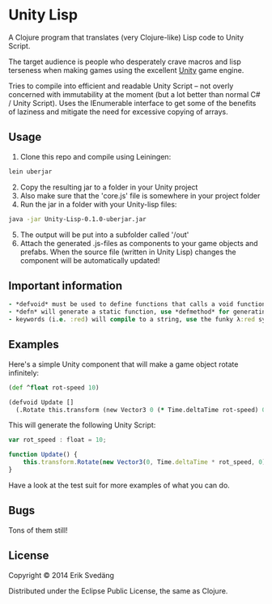 # Unity Lisp

A Clojure program that translates (very Clojure-like) Lisp code to Unity Script.

The target audience is people who desperately crave macros and lisp terseness when making games using the excellent [Unity](http://www.unity3d.com) game engine.

Tries to compile into efficient and readable Unity Script – not overly concerned with immutability at the moment (but a lot better than normal C# / Unity Script). Uses the IEnumerable interface to get some of the benefits of laziness and mitigate the need for excessive copying of arrays.


## Usage

1. Clone this repo and compile using Leiningen:
```bash
lein uberjar
```
2. Copy the resulting jar to a folder in your Unity project
3. Also make sure that the 'core.js' file is somewhere in your project folder
4. Run the jar in a folder with your Unity-lisp files:
```bash
java -jar Unity-Lisp-0.1.0-uberjar.jar
```
5. The output will be put into a subfolder called '/out'
6. Attach the generated .js-files as components to your game objects and prefabs. When the source file (written in Unity Lisp) changes the component will be automatically updated!


## Important information
```clojure
- *defvoid* must be used to define functions that calls a void function at tail position instead of returning a value, use this for overriding the built in MonoBehaviour methods
- *defn* will generate a static function, use *defmethod* for generating methods that can mutate the state of your component
- keywords (i.e. :red) will compile to a string, use the funky λ:red syntax to make it into a function that looks up itself in a map
```


## Examples
Here's a simple Unity component that will make a game object rotate infinitely:
```clojure
(def ^float rot-speed 10)

(defvoid Update []
  (.Rotate this.transform (new Vector3 0 (* Time.deltaTime rot-speed) 0)))
```
This will generate the following Unity Script:
```javascript
var rot_speed : float = 10;

function Update() {
    this.transform.Rotate(new Vector3(0, Time.deltaTime * rot_speed, 0));
}
```

Have a look at the test suit for more examples of what you can do.


## Bugs
Tons of them still!

## License

Copyright © 2014 Erik Svedäng

Distributed under the Eclipse Public License, the same as Clojure.
